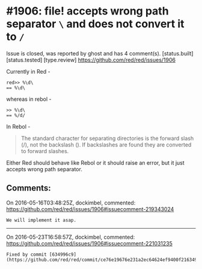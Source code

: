 
#1906: file! accepts wrong path separator `\` and does not convert it to `/`
================================================================================
Issue is closed, was reported by ghost and has 4 comment(s).
[status.built] [status.tested] [type.review]
<https://github.com/red/red/issues/1906>

Currently in Red -

```
red>> %\d\
== %\d\
```

whereas in rebol -

```
>> %\d\
== %/d/
```

In Rebol - 

> The standard character for separating directories is the forward slash (/), not the backslash (). If backslashes are found they are converted to forward slashes.

Either Red should behave like Rebol or it should raise an error, but it just accepts wrong path separator.



Comments:
--------------------------------------------------------------------------------

On 2016-05-16T03:48:25Z, dockimbel, commented:
<https://github.com/red/red/issues/1906#issuecomment-219343024>

    We will implement it asap.

--------------------------------------------------------------------------------

On 2016-05-23T16:58:57Z, dockimbel, commented:
<https://github.com/red/red/issues/1906#issuecomment-221031235>

    Fixed by commit [634996c9](https://github.com/red/red/commit/ce76e19676e231a2ec64624ef9400f21634996c9).

